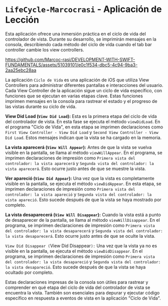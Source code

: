 # `LifeCycle-Marcocrasi` - Aplicación de Lección

Esta aplicación ofrece una inmersión práctica en el ciclo de vida del controlador de vista. Durante su desarrollo, se imprimirán mensajes en la consola, describiendo cada método del ciclo de vida cuando el tab bar controller cambie los view controllers.

https://github.com/Marcoc-rasi/DEVELOPMENT-WITH-SWIFT-FUNDAMENTALS/assets/51039101/e0c1f534-dbc5-4c94-9ba3-2aa25ebc28aa

La aplicación `Ciclo de Vida` es una aplicación de iOS que utiliza View Controllers para administrar diferentes pantallas e interacciones del usuario. Cada View Controller de la aplicación sigue un ciclo de vida específico, con funciones que se ejecutan en varias etapas clave. Estas funciones imprimen mensajes en la consola para rastrear el estado y el progreso de las vistas durante su ciclo de vida.

**View Did Load (`View Did Load`):** Esta es la primera etapa del ciclo de vida del controlador de vista. En esta fase se ejecuta el método `viewDidLoad`. En el programa "Ciclo de Vida", en esta etapa se imprimen declaraciones como `First View Controller - View Did Load` y `Second View Controller - View Did Load`. Estos mensajes indican que la vista se ha cargado en la memoria.

**La vista aparecerá (`View Will Appear`):** Antes de que la vista se vuelva visible en la pantalla, se llama al método `viewWillAppear`. En el programa, se imprimen declaraciones de impresión como `Primera vista del controlador: la vista aparecerá` y `Segunda vista del controlador: la vista aparecerá`. Esto ocurre justo antes de que se muestre la vista.

**Ver apareció (`View Did Appear`):** Una vez que la vista es completamente visible en la pantalla, se ejecuta el método `viewDidAppear`. En esta etapa, se imprimen declaraciones de impresión como `Primera vista del controlador: la vista apareció` y `Segunda vista del controlador: la vista apareció`. Esto sucede después de que la vista se haya mostrado por completo.

**La vista desaparecerá (`View Will Disappear`):** Cuando la vista está a punto de desaparecer de la pantalla, se llama al método `viewWillDisappear`. En el programa, se imprimen declaraciones de impresión como `Primera vista del controlador: la vista desaparecerá` y `Segunda vista del controlador: la vista desaparecerá`. Esto ocurre justo antes de que se oculte la vista.

`View Did Disappear (`View Did Disappear`):` Una vez que la vista ya no es visible en la pantalla, se ejecuta el método `viewDidDisappear`. En el programa, se imprimen declaraciones de impresión como `Primera vista del controlador: la vista desapareció` y `Segunda vista del controlador: la vista desapareció`. Esto sucede después de que la vista se haya ocultado por completo.

Estas declaraciones impresas de la consola son útiles para rastrear y comprender en qué etapa del ciclo de vida del controlador de vista se encuentra la vista. También son esenciales para depurar y ejecutar código específico en respuesta a eventos de vista en la aplicación "Ciclo de Vida".
